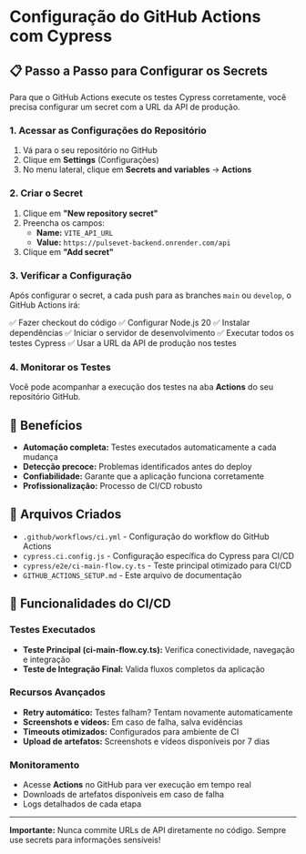 # Configuração do GitHub Actions com Cypress

## 📋 Passo a Passo para Configurar os Secrets

Para que o GitHub Actions execute os testes Cypress corretamente, você precisa configurar um secret com a URL da API de produção.

### 1. Acessar as Configurações do Repositório

1. Vá para o seu repositório no GitHub
2. Clique em **Settings** (Configurações)
3. No menu lateral, clique em **Secrets and variables** → **Actions**

### 2. Criar o Secret

1. Clique em **"New repository secret"**
2. Preencha os campos:
   - **Name:** `VITE_API_URL`
   - **Value:** `https://pulsevet-backend.onrender.com/api`
3. Clique em **"Add secret"**

### 3. Verificar a Configuração

Após configurar o secret, a cada push para as branches `main` ou `develop`, o GitHub Actions irá:

✅ Fazer checkout do código
✅ Configurar Node.js 20
✅ Instalar dependências
✅ Iniciar o servidor de desenvolvimento
✅ Executar todos os testes Cypress
✅ Usar a URL da API de produção nos testes

### 4. Monitorar os Testes

Você pode acompanhar a execução dos testes na aba **Actions** do seu repositório GitHub.

## 🚀 Benefícios

- **Automação completa:** Testes executados automaticamente a cada mudança
- **Detecção precoce:** Problemas identificados antes do deploy
- **Confiabilidade:** Garante que a aplicação funciona corretamente
- **Profissionalização:** Processo de CI/CD robusto

## 📝 Arquivos Criados

- `.github/workflows/ci.yml` - Configuração do workflow do GitHub Actions
- `cypress.ci.config.js` - Configuração específica do Cypress para CI/CD
- `cypress/e2e/ci-main-flow.cy.ts` - Teste principal otimizado para CI/CD
- `GITHUB_ACTIONS_SETUP.md` - Este arquivo de documentação

## 🔧 Funcionalidades do CI/CD

### Testes Executados
- **Teste Principal (ci-main-flow.cy.ts):** Verifica conectividade, navegação e integração
- **Teste de Integração Final:** Valida fluxos completos da aplicação

### Recursos Avançados
- **Retry automático:** Testes falham? Tentam novamente automaticamente
- **Screenshots e vídeos:** Em caso de falha, salva evidências
- **Timeouts otimizados:** Configurados para ambiente de CI
- **Upload de artefatos:** Screenshots e vídeos disponíveis por 7 dias

### Monitoramento
- Acesse **Actions** no GitHub para ver execução em tempo real
- Downloads de artefatos disponíveis em caso de falha
- Logs detalhados de cada etapa

---

**Importante:** Nunca commite URLs de API diretamente no código. Sempre use secrets para informações sensíveis!